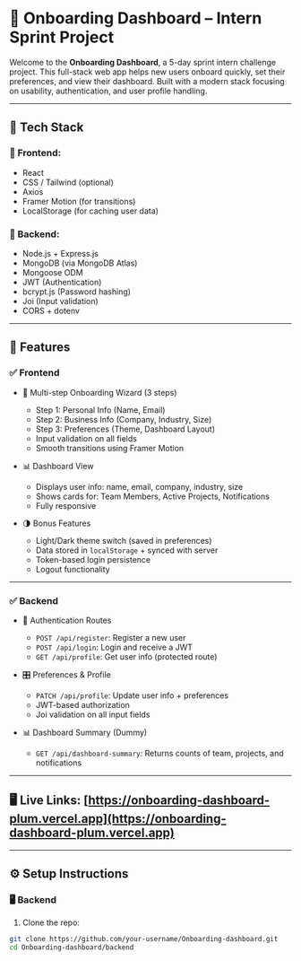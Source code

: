 # 🧭 Onboarding Dashboard – Intern Sprint Project

Welcome to the **Onboarding Dashboard**, a 5-day sprint intern challenge project. This full-stack web app helps new users onboard quickly, set their preferences, and view their dashboard. Built with a modern stack focusing on usability, authentication, and user profile handling.

---

## 🔧 Tech Stack

### 🔹 Frontend:
- React
- CSS / Tailwind (optional)
- Axios
- Framer Motion (for transitions)
- LocalStorage (for caching user data)

### 🔹 Backend:
- Node.js + Express.js
- MongoDB (via MongoDB Atlas)
- Mongoose ODM
- JWT (Authentication)
- bcrypt.js (Password hashing)
- Joi (Input validation)
- CORS + dotenv

---

## 🚀 Features

### ✅ Frontend

- 🧾 Multi-step Onboarding Wizard (3 steps)
  - Step 1: Personal Info (Name, Email)
  - Step 2: Business Info (Company, Industry, Size)
  - Step 3: Preferences (Theme, Dashboard Layout)
  - Input validation on all fields
  - Smooth transitions using Framer Motion

- 📊 Dashboard View
  - Displays user info: name, email, company, industry, size
  - Shows cards for: Team Members, Active Projects, Notifications
  - Fully responsive

- 🌗 Bonus Features
  - Light/Dark theme switch (saved in preferences)
  - Data stored in `localStorage` + synced with server
  - Token-based login persistence
  - Logout functionality

---

### ✅ Backend

- 🔐 Authentication Routes
  - `POST /api/register`: Register a new user
  - `POST /api/login`: Login and receive a JWT
  - `GET /api/profile`: Get user info (protected route)

- 🎛 Preferences & Profile
  - `PATCH /api/profile`: Update user info + preferences
  - JWT-based authorization
  - Joi validation on all input fields

- 📊 Dashboard Summary (Dummy)
  - `GET /api/dashboard-summary`: Returns counts of team, projects, and notifications

---

## 🖥️ Live Links: [https://onboarding-dashboard-plum.vercel.app](https://onboarding-dashboard-plum.vercel.app)
---

## ⚙️ Setup Instructions

### 🖥️ Backend

1. Clone the repo:

```bash
git clone https://github.com/your-username/Onboarding-dashboard.git
cd Onboarding-dashboard/backend
